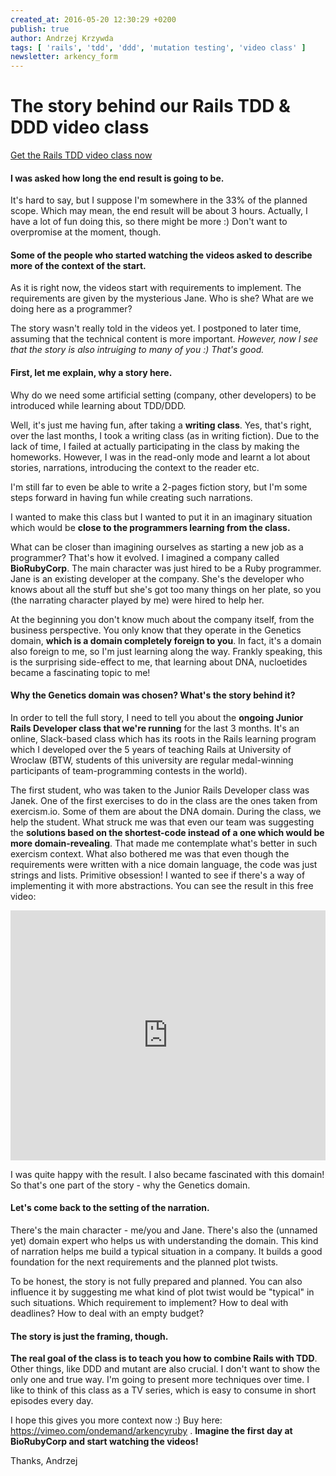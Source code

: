 ```yaml
---
created_at: 2016-05-20 12:30:29 +0200
publish: true
author: Andrzej Krzywda
tags: [ 'rails', 'tdd', 'ddd', 'mutation testing', 'video class' ]
newsletter: arkency_form
---
```


# The story behind our Rails TDD & DDD video class

[Get the Rails TDD video class now](https://vimeo.com/ondemand/arkencyruby)

#### I was asked how long the end result is going to be.

It's hard to say, but I suppose I'm somewhere in the 33% of the planned scope. Which may mean, the end result will be about 3 hours. Actually, I have a lot of fun doing this, so there might be more :) Don't want to overpromise at the moment, though.

<!-- more -->

#### Some of the people who started watching the videos asked to describe more of the context of the start. 

As it is right now, the videos start with requirements to implement. The requirements are given by the mysterious Jane. Who is she? What are we doing here as a programmer?

The story wasn't really told in the videos yet. I postponed to later time, assuming that the technical content is more important. _However, now I see that the story is also intruiging to many of you :) That's good._

#### First, let me explain, why a story here.

Why do we need some artificial setting (company, other developers) to be introduced while learning about TDD/DDD.

Well, it's just me having fun, after taking a **writing class**. Yes, that's right, over the last months, I took a writing class (as in writing fiction). Due to the lack of time, I failed at actually participating in the class by making the homeworks. However, I was in the read-only mode and learnt a lot about stories, narrations, introducing the context to the reader etc. 

I'm still far to even be able to write a 2-pages fiction story, but I'm some steps forward in having fun while creating such narrations.

I wanted to make this class but I wanted to put it in an imaginary situation which would be **close to the programmers learning from the class.**

What can be closer than imagining ourselves as starting a new job as a programmer? That's how it evolved. I imagined a company called **BioRubyCorp**. The main character was just hired to be a Ruby programmer. Jane is an existing developer at the company. She's the developer who knows about all the stuff but she's got too many things on her plate, so you (the narrating character played by me) were hired to help her.

At the beginning you don't know much about the company itself, from the business perspective. You only know that they operate in the Genetics domain, **which is a domain completely foreign to you**. In fact, it's a domain also foreign to me, so I'm just learning along the way. Frankly speaking, this is the surprising side-effect to me, that learning about DNA, nucloetides became a fascinating topic to me!

#### Why the Genetics domain was chosen? What's the story behind it?

In order to tell the full story, I need to tell you about the **ongoing Junior Rails Developer class that we're running** for the last 3 months. It's an online, Slack-based class which has its roots in the Rails learning program which I developed over the 5 years of teaching Rails at University of Wroclaw (BTW, students of this university are regular medal-winning participants of team-programming contests in the world).

The first student, who was taken to the Junior Rails Developer class was Janek. One of the first exercises to do in the class are the ones taken from exercism.io. Some of them are about the DNA domain. 
During the class, we help the student. What struck me was that even our team was suggesting the **solutions based on the shortest-code instead of a one which would be more domain-revealing**. That made me contemplate what's better in such exercism context.
What also bothered me was that even though the requirements were written with a nice domain language, the code was just strings and lists. Primitive obsession!
I wanted to see if there's a way of implementing it with more abstractions. You can see the result in this free video:

<iframe style="width:100%; height: 400px;" src="https://www.youtube.com/embed/h5UF4LkGBSk?rel=0&amp;showinfo=0" frameborder="0" allowfullscreen></iframe>

I was quite happy with the result. I also became fascinated with this domain! So that's one part of the story - why the Genetics domain.

#### Let's come back to the setting of the narration.

There's the main character - me/you and Jane. There's also the (unnamed yet) domain expert who helps us with understanding the domain. This kind of narration helps me build a typical situation in a company. It builds a good foundation for the next requirements and the planned plot twists. 

To be honest, the story is not fully prepared and planned. You can also influence it by suggesting me what kind of plot twist would be "typical" in such situations. Which requirement to implement? How to deal with deadlines? How to deal with an empty budget?

#### The story is just the framing, though. 

**The real goal of the class is to teach you how to combine Rails with TDD**. Other things, like DDD and mutant are also crucial. I don't want to show the only one and true way. I'm going to present more techniques over time. I like to think of this class as a TV series, which is easy to consume in short episodes every day.

I hope this gives you more context now :) Buy here: https://vimeo.com/ondemand/arkencyruby .
**Imagine the first day at BioRubyCorp and start watching the videos!**

Thanks,
Andrzej

